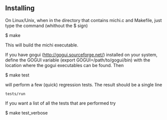 
Installing
----------

On Linux/Unix, when in the directory that contains michi.c and Makefile, just type the command (whithout the $ sign)

$ make

This will build the michi executable.

If you have gogui (http://gogui.sourceforge.net/) installed on your system, define the GOGUI variable (export GOGUI=/path/to/gogui/bin) with the location where the gogui executables can be found. Then

$ make test

will perform a few (quick) regression tests. The result should be a single line

    tests/run

If you want a list of all the tests that are performed try

$ make test_verbose
